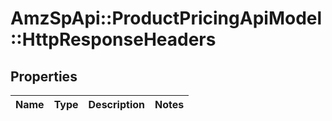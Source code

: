 # AmzSpApi::ProductPricingApiModel::HttpResponseHeaders

## Properties
Name | Type | Description | Notes
------------ | ------------- | ------------- | -------------

